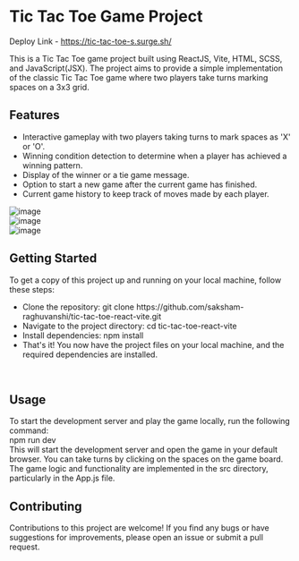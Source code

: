 # Tic Tac Toe Game Project

Deploy Link - https://tic-tac-toe-s.surge.sh/

This is a Tic Tac Toe game project built using ReactJS, Vite, HTML, SCSS, and JavaScript(JSX). The project aims to provide a simple implementation of the classic Tic Tac Toe game where two players take turns marking spaces on a 3x3 grid.

<h2>Features</h2>
<ul>
<li>Interactive gameplay with two players taking turns to mark spaces as 'X' or 'O'.</li>
<li>Winning condition detection to determine when a player has achieved a winning pattern.</li>
<li>Display of the winner or a tie game message.</li>
<li>Option to start a new game after the current game has finished.</li>
<li>Current game history to keep track of moves made by each player.</li>
 </ul>

![image](https://github.com/saksham-raghuvanshi/tic-tac-toe-react-vite/assets/86155054/fa675927-9022-4743-9209-662776b55d8c)
<br>
![image](https://github.com/saksham-raghuvanshi/tic-tac-toe-react-vite/assets/86155054/35d3d767-2172-46f5-b8a9-6ce917d9a115)
<br>
![image](https://github.com/saksham-raghuvanshi/tic-tac-toe-react-vite/assets/86155054/959847cb-c63b-477f-958e-35e79bc5c475)


<h2>Getting Started</h2>
To get a copy of this project up and running on your local machine, follow these steps:
<ul>
<li>Clone the repository: git clone https://github.com/saksham-raghuvanshi/tic-tac-toe-react-vite.git</li>
<li>Navigate to the project directory: cd tic-tac-toe-react-vite</li>
<li>Install dependencies: npm install</li>
<li>That's it! You now have the project files on your local machine, and the required dependencies are installed.</li>
</ul>
<br>
<h2>Usage</h2>
To start the development server and play the game locally, run the following command:
<br>
npm run dev
<br>
This will start the development server and open the game in your default browser. You can take turns by clicking on the spaces on the game board. The game logic and functionality are implemented in the src directory, particularly in the App.js file.
<br>

<h2>Contributing</h2>
Contributions to this project are welcome! If you find any bugs or have suggestions for improvements, please open an issue or submit a pull request.


